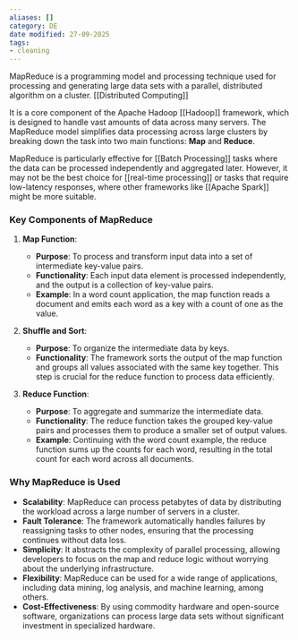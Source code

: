 ```yaml
---
aliases: []
category: DE
date modified: 27-09-2025
tags:
- cleaning
---
```

MapReduce is a programming model and processing technique used for processing and generating large data sets with a parallel, distributed algorithm on a cluster. [[Distributed Computing]]

It is a core component of the Apache Hadoop [[Hadoop]] framework, which is designed to handle vast amounts of data across many servers. The MapReduce model simplifies data processing across large clusters by breaking down the task into two main functions: **Map** and **Reduce**.

MapReduce is particularly effective for [[Batch Processing]] tasks where the data can be processed independently and aggregated later. However, it may not be the best choice for [[real-time processing]] or tasks that require low-latency responses, where other frameworks like [[Apache Spark]] might be more suitable.
### Key Components of MapReduce

1. **Map Function**:
   - **Purpose**: To process and transform input data into a set of intermediate key-value pairs.
   - **Functionality**: Each input data element is processed independently, and the output is a collection of key-value pairs.
   - **Example**: In a word count application, the map function reads a document and emits each word as a key with a count of one as the value.

2. **Shuffle and Sort**:
   - **Purpose**: To organize the intermediate data by keys.
   - **Functionality**: The framework sorts the output of the map function and groups all values associated with the same key together. This step is crucial for the reduce function to process data efficiently.

3. **Reduce Function**:
   - **Purpose**: To aggregate and summarize the intermediate data.
   - **Functionality**: The reduce function takes the grouped key-value pairs and processes them to produce a smaller set of output values.
   - **Example**: Continuing with the word count example, the reduce function sums up the counts for each word, resulting in the total count for each word across all documents.

### Why MapReduce is Used

- **Scalability**: MapReduce can process petabytes of data by distributing the workload across a large number of servers in a cluster.
- **Fault Tolerance**: The framework automatically handles failures by reassigning tasks to other nodes, ensuring that the processing continues without data loss.
- **Simplicity**: It abstracts the complexity of parallel processing, allowing developers to focus on the map and reduce logic without worrying about the underlying infrastructure.
- **Flexibility**: MapReduce can be used for a wide range of applications, including data mining, log analysis, and machine learning, among others.
- **Cost-Effectiveness**: By using commodity hardware and open-source software, organizations can process large data sets without significant investment in specialized hardware.

